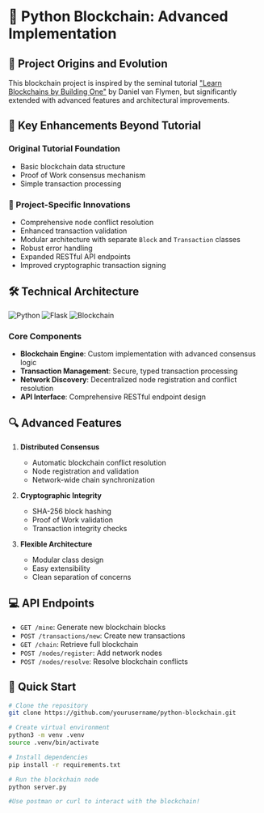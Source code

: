# 🔗 Python Blockchain: Advanced Implementation

## 🌟 Project Origins and Evolution

This blockchain project is inspired by the seminal tutorial ["Learn Blockchains by Building One"](https://hackernoon.com/learn-blockchains-by-building-one-117428612f46) by Daniel van Flymen, but significantly extended with advanced features and architectural improvements.

## 🚀 Key Enhancements Beyond Tutorial

### Original Tutorial Foundation
- Basic blockchain data structure
- Proof of Work consensus mechanism
- Simple transaction processing

### 🔧 Project-Specific Innovations
- Comprehensive node conflict resolution
- Enhanced transaction validation
- Modular architecture with separate `Block` and `Transaction` classes
- Robust error handling
- Expanded RESTful API endpoints
- Improved cryptographic transaction signing

## 🛠 Technical Architecture

![Python](https://img.shields.io/badge/Python-3.10+-blue)
![Flask](https://img.shields.io/badge/Flask-Web_Framework-red)
![Blockchain](https://img.shields.io/badge/Blockchain-Distributed_Ledger-green)

### Core Components
- **Blockchain Engine**: Custom implementation with advanced consensus logic
- **Transaction Management**: Secure, typed transaction processing
- **Network Discovery**: Decentralized node registration and conflict resolution
- **API Interface**: Comprehensive RESTful endpoint design

## 🔍 Advanced Features

1. **Distributed Consensus**
   - Automatic blockchain conflict resolution
   - Node registration and validation
   - Network-wide chain synchronization

2. **Cryptographic Integrity**
   - SHA-256 block hashing
   - Proof of Work validation
   - Transaction integrity checks

3. **Flexible Architecture**
   - Modular class design
   - Easy extensibility
   - Clean separation of concerns

## 💻 API Endpoints

- `GET /mine`: Generate new blockchain blocks
- `POST /transactions/new`: Create new transactions
- `GET /chain`: Retrieve full blockchain
- `POST /nodes/register`: Add network nodes
- `POST /nodes/resolve`: Resolve blockchain conflicts

## 🚦 Quick Start

```bash
# Clone the repository
git clone https://github.com/yourusername/python-blockchain.git

# Create virtual environment
python3 -m venv .venv
source .venv/bin/activate

# Install dependencies
pip install -r requirements.txt

# Run the blockchain node
python server.py

#Use postman or curl to interact with the blockchain!
